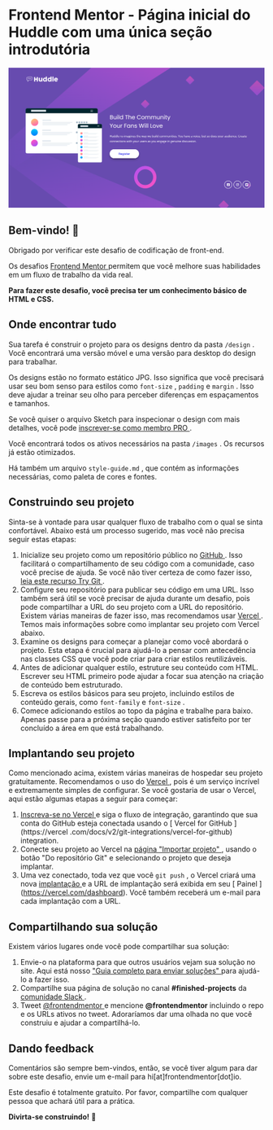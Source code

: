 #  Frontend Mentor - Página inicial do Huddle com uma única seção introdutória

![ Visualização do design para a página inicial do Huddle com uma única seção introdutória ](./src/images/desktop-view.png)

##  Bem-vindo! 👋

Obrigado por verificar este desafio de codificação de front-end.

Os desafios [ Frontend Mentor ](https://www.frontendmentor.io) permitem que você melhore suas habilidades em um fluxo de trabalho da vida real.

**Para fazer este desafio, você precisa ter um conhecimento básico de HTML e CSS.**

##  Onde encontrar tudo

Sua tarefa é construir o projeto para os designs dentro da pasta `/design` . Você encontrará uma versão móvel e uma versão para desktop do design para trabalhar.

Os designs estão no formato estático JPG. Isso significa que você precisará usar seu bom senso para estilos como `font-size` , `padding` e `margin` . Isso deve ajudar a treinar seu olho para perceber diferenças em espaçamentos e tamanhos.

Se você quiser o arquivo Sketch para inspecionar o design com mais detalhes, você pode [ inscrever-se como membro PRO ](https://www.frontendmentor.io/pro).

Você encontrará todos os ativos necessários na pasta `/images` . Os recursos já estão otimizados.

Há também um arquivo `style-guide.md` , que contém as informações necessárias, como paleta de cores e fontes.

##  Construindo seu projeto

Sinta-se à vontade para usar qualquer fluxo de trabalho com o qual se sinta confortável. Abaixo está um processo sugerido, mas você não precisa seguir estas etapas:

1. Inicialize seu projeto como um repositório público no [ GitHub ](https://github.com/). Isso facilitará o compartilhamento de seu código com a comunidade, caso você precise de ajuda. Se você não tiver certeza de como fazer isso, [ leia este recurso Try Git ](https://try.github.io/).
2. Configure seu repositório para publicar seu código em uma URL. Isso também será útil se você precisar de ajuda durante um desafio, pois pode compartilhar a URL do seu projeto com a URL do repositório. Existem várias maneiras de fazer isso, mas recomendamos usar [ Vercel ](https://bit.ly/fem-vercel). Temos mais informações sobre como implantar seu projeto com Vercel abaixo.
3. Examine os designs para começar a planejar como você abordará o projeto. Esta etapa é crucial para ajudá-lo a pensar com antecedência nas classes CSS que você pode criar para criar estilos reutilizáveis.
4. Antes de adicionar qualquer estilo, estruture seu conteúdo com HTML. Escrever seu HTML primeiro pode ajudar a focar sua atenção na criação de conteúdo bem estruturado.
5. Escreva os estilos básicos para seu projeto, incluindo estilos de conteúdo gerais, como `font-family` e `font-size` .
6. Comece adicionando estilos ao topo da página e trabalhe para baixo. Apenas passe para a próxima seção quando estiver satisfeito por ter concluído a área em que está trabalhando.

##  Implantando seu projeto

Como mencionado acima, existem várias maneiras de hospedar seu projeto gratuitamente. Recomendamos o uso do [ Vercel ](https://bit.ly/fem-vercel), pois é um serviço incrível e extremamente simples de configurar. Se você gostaria de usar o Vercel, aqui estão algumas etapas a seguir para começar:

1. [ Inscreva-se no Vercel ](https://bit.ly/fem-vercel-signup) e siga o fluxo de integração, garantindo que sua conta do GitHub esteja conectada usando o [ Vercel for GitHub ](https://vercel .com/docs/v2/git-integrations/vercel-for-github) integration.
2. Conecte seu projeto ao Vercel na [ página "Importar projeto" ](https://vercel.com/import), usando o botão "Do repositório Git" e selecionando o projeto que deseja implantar.
3. Uma vez conectado, toda vez que você `git push` , o Vercel criará uma nova [ implantação ](https://vercel.com/docs/v2/platform/deployments) e a URL de implantação será exibida em seu [ Painel ] (https://vercel.com/dashboard). Você também receberá um e-mail para cada implantação com a URL.

##  Compartilhando sua solução

Existem vários lugares onde você pode compartilhar sua solução:

1. Envie-o na plataforma para que outros usuários vejam sua solução no site. Aqui está nosso [ "Guia completo para enviar soluções" ](https://medium.com/frontend-mentor/a-complete-guide-to-submitted-solutions-on-frontend-mentor-ac6384162248) para ajudá-lo a fazer isso.
2. Compartilhe sua página de solução no canal **#finished-projects** da [ comunidade Slack ](https://www.frontendmentor.io/slack).
3. Tweet [ @frontendmentor ](https://twitter.com/frontendmentor) e mencione **@frontendmentor** incluindo o repo e os URLs ativos no tweet. Adoraríamos dar uma olhada no que você construiu e ajudar a compartilhá-lo.

##  Dando feedback

Comentários são sempre bem-vindos, então, se você tiver algum para dar sobre este desafio, envie um e-mail para hi[at]frontendmentor[dot]io.

Este desafio é totalmente gratuito. Por favor, compartilhe com qualquer pessoa que achará útil para a prática.

**Divirta-se construindo!** 🚀
